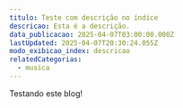 ```yaml
---
titulo: Teste com descrição no índice
descricao: Esta é a descrição.
data_publicacao: 2025-04-07T03:00:00.000Z
lastUpdated: 2025-04-07T20:30:24.055Z
modo_exibicao_index: descricao
relatedCategorias:
  - musica
---
```


Testando este blog!
